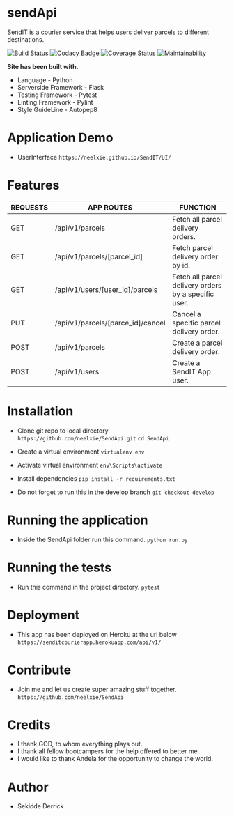 # sendApi
SendIT is a courier service that helps users deliver parcels to different destinations.

[![Build Status](https://travis-ci.org/neelxie/sendApi.svg?branch=develop)](https://travis-ci.org/neelxie/sendApi)
[![Codacy Badge](https://api.codacy.com/project/badge/Grade/a439c5890cce4f94b3b50e53036c014e)](https://www.codacy.com/app/neelxie/sendApi?utm_source=github.com&amp;utm_medium=referral&amp;utm_content=neelxie/sendApi&amp;utm_campaign=Badge_Grade)
[![Coverage Status](https://coveralls.io/repos/github/neelxie/sendApi/badge.svg?branch=develop)](https://coveralls.io/github/neelxie/sendApi?branch=develop)
[![Maintainability](https://api.codeclimate.com/v1/badges/ec4df4bc881ee34bf6a2/maintainability)](https://codeclimate.com/github/neelxie/sendApi/maintainability)

<b> Site has been built with.</b>
*   Language - Python
*   Serverside Framework - Flask 
*   Testing Framework - Pytest
*   Linting Framework - Pylint
*   Style GuideLine - Autopep8

# Application Demo 

*   UserInterface ``` https://neelxie.github.io/SendIT/UI/ ```

# Features

REQUESTS    | APP ROUTES                           | FUNCTION                                             
------------|--------------------------------------|------------------------------------------------------
GET         |  /api/v1/parcels                     | Fetch all parcel delivery orders.
GET         |  /api/v1/parcels/[parcel_id]         | Fetch parcel delivery order by id.
GET         |  /api/v1/users/[user_id]/parcels     | Fetch all parcel delivery orders by a specific user. 
PUT         |  /api/v1/parcels/[parce_id]/cancel   | Cancel a specific parcel delivery order.
POST        |  /api/v1/parcels                     | Create a parcel delivery order. 
POST        |  /api/v1/users                       | Create a SendIT App user. 

# Installation

*  Clone git repo to local directory ``` https://github.com/neelxie/SendApi.git ```
``` cd SendApi ```

*  Create a virtual environment
``` virtualenv env ```

*  Activate virtual environment
``` env\Scripts\activate ```

*  Install dependencies
``` pip install -r requirements.txt ```

*  Do not forget to run this in the develop branch
``` git checkout develop ```

# Running the application

*   Inside the SendApi folder run this command.
``` python run.py ```

# Running the tests

*   Run this command in the project directory.
``` pytest ```

# Deployment

*  This app has been deployed on Heroku at the url below
``` https://senditcourierapp.herokuapp.com/api/v1/ ```

# Contribute

*  Join me and let us create super amazing stuff together.
``` https://github.com/neelxie/SendApi ```

# Credits

*   I thank GOD, to whom everything plays out.
*   I thank all fellow bootcampers for the help offered to better me.
*   I would like to thank Andela for the opportunity to change the world.

# Author

*   Sekidde Derrick